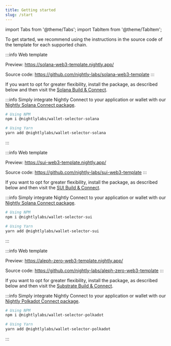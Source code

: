 ```yaml
---
title: Getting started
slug: /start
---
```


import Tabs from '@theme/Tabs';
import TabItem from '@theme/TabItem';

To get started, we recommend using the instructions in the source code of the template for each supported chain.

<Tabs>
<TabItem value="Solana" label="Solana">

:::info
Web template

Preview: https://solana-web3-template.nightly.app/

Source code: https://github.com/nightly-labs/solana-web3-template
:::

If you want to opt for greater flexibility, install the package, as described below and then visit the [Solana Build & Connect](./solana/connect.md).

:::info
Simply integrate Nightly Connect to your application or wallet with our [Nightly Solana Connect package](https://www.npmjs.com/package/@nightlylabs/wallet-selector-solana).

```bash
# Using NPM
npm i @nightlylabs/wallet-selector-solana

# Using Yarn
yarn add @nightlylabs/wallet-selector-solana

```

:::

</TabItem>

<TabItem value="SUI" label="SUI">

:::info
Web template

Preview: https://sui-web3-template.nightly.app/

Source code: https://github.com/nightly-labs/sui-web3-template
:::

If you want to opt for greater flexibility, install the package, as described below and then visit the [SUI Build & Connect](./sui/sui/connect).

:::info
Simply integrate Nightly Connect to your application or wallet with our [Nightly Solana Connect package](https://www.npmjs.com/package/@nightlylabs/wallet-selector-solana).

```bash
# Using NPM
npm i @nightlylabs/wallet-selector-sui

# Using Yarn
yarn add @nightlylabs/wallet-selector-sui
```

:::

</TabItem>

<TabItem value="Substrate" label="Substrate">

:::info
Web template

Preview: https://aleph-zero-web3-template.nightly.app/

Source code: https://github.com/nightly-labs/aleph-zero-web3-template
:::

If you want to opt for greater flexibility, install the package, as described below and then visit the [Substrate Build & Connect](./substrate/substrate/connect).

:::info
Simply integrate Nightly Connect to your application or wallet with our [Nightly Polkadot Connect package](https://www.npmjs.com/package/@nightlylabs/wallet-selector-polkadot).

```bash
# Using NPM
npm i @nightlylabs/wallet-selector-polkadot

# Using Yarn
yarn add @nightlylabs/wallet-selector-polkadot

```

:::

</TabItem>

</Tabs>
